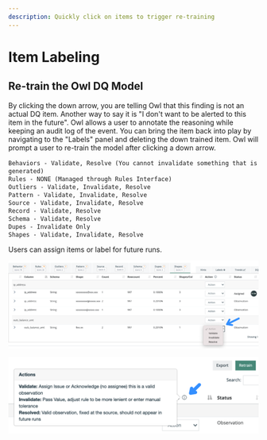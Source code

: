```yaml
---
description: Quickly click on items to trigger re-training
---
```


# Item Labeling

## Re-train the Owl DQ Model

By clicking the down arrow, you are telling Owl that this finding is not an actual DQ item. Another way to say it is "I don't want to be alerted to this item in the future". Owl allows a user to annotate the reasoning while keeping an audit log of the event. You can bring the item back into play by navigating to the "Labels" panel and deleting the down trained item. Owl will prompt a user to re-train the model after clicking a down arrow.

```
Behaviors - Validate, Resolve (You cannot invalidate something that is generated)
Rules - NONE (Managed through Rules Interface)
Outliers - Validate, Invalidate, Resolve
Pattern - Validate, Invalidate, Resolve
Source - Validate, Invalidate, Resolve
Record - Validate, Resolve 
Schema - Validate, Resolve 
Dupes - Invalidate Only 
Shapes - Validate, Invalidate, Resolve
```

Users can assign items or label for future runs.

![Each item will have an action to assign or dismiss the item.](<../.gitbook/assets/image (102).png>)

![](<../.gitbook/assets/image (97).png>)
